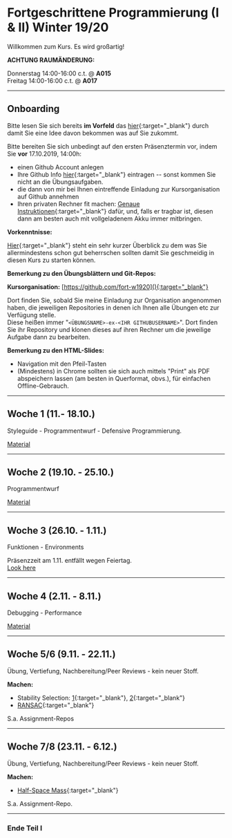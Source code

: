 # Fortgeschrittene Programmierung (I & II) Winter 19/20


Willkommen zum Kurs. Es wird großartig!

**ACHTUNG RAUMÄNDERUNG:**

Donnerstag 14:00-16:00 c.t. @ **A015**  
Freitag 14:00-16:00 c.t. @ **A017**  

------------------- 

## Onboarding


Bitte lesen Sie sich bereits **im Vorfeld** das [hier](slides/intro-orga.html){:target="_blank"} durch damit Sie eine Idee davon bekommen was auf Sie zukommt.  

Bitte bereiten Sie sich unbedingt auf den ersten Präsenztermin vor, indem Sie **vor** 17.10.2019, 14:00h:

- einen Github Account anlegen
- Ihre Github Info [hier](https://forms.gle/yDZEg239hjeyEdzt7){:target="_blank"} eintragen -- sonst kommen Sie nicht an die Übungsaufgaben.
- die dann von mir bei Ihnen eintreffende Einladung zur Kursorganisation auf Github annehmen
- Ihren privaten Rechner fit machen: [Genaue Instruktionen](ex/setup-ex.html){:target="_blank"} dafür, und, falls er tragbar ist, diesen dann am besten auch mit vollgeladenem Akku immer mitbringen.

**Vorkenntnisse:**

[Hier](slides/intro-basics.html){:target="_blank"} steht ein sehr kurzer Überblick zu dem was Sie allermindestens schon gut beherrschen sollten damit Sie geschmeidig in diesen Kurs zu starten können. 


**Bemerkung zu den Übungsblättern und Git-Repos:**

**Kursorganisation:** [https://github.com/fort-w1920](){:target="_blank"}

Dort finden Sie, sobald Sie meine Einladung zur Organisation angenommen haben, die jeweiligen
Repositories in denen ich Ihnen alle Übungen etc zur Verfügung stelle.  
Diese heißen immer "`<ÜBUNGSNAME>-ex-<IHR GITHUBUSERNAME>`". Dort finden Sie ihr Repository
und klonen dieses auf ihren Rechner um die jeweilige Aufgabe dann zu bearbeiten.


**Bemerkung zu den HTML-Slides:**

- Navigation mit den Pfeil-Tasten
- (Mindestens) in Chrome sollten sie sich auch mittels "Print" als PDF abspeichern lassen (am besten in  Querformat, obvs.), für einfachen Offline-Gebrauch. 


-------------------

##  Woche 1 (11.- 18.10.)

Styleguide - Programmentwurf - Defensive Programmierung.

[Material](week1.html)

-------------------

##  Woche 2 (19.10. - 25.10.)

Programmentwurf

[Material](week2.html)

-------------------

##  Woche 3 (26.10. - 1.11.)

Funktionen - Environments

Präsenzzeit am 1.11. entfällt wegen Feiertag.  
[Look here](week3.html)

-------------------

##  Woche 4 (2.11. - 8.11.)

Debugging - Performance

[Material](week4.html)

-------------------

## Woche 5/6 (9.11. - 22.11.)

Übung, Vertiefung, Nachbereitung/Peer Reviews - kein neuer Stoff.

**Machen:**

- Stability Selection: [1](ex/stabsel-reading-ex.html){:target="_blank"}, [2](ex/stabsel-ex.html){:target="_blank"}
- [RANSAC](ex/topdown-parallel-ransac-ex.html){:target="_blank"}

S.a. Assignment-Repos

-------------------

## Woche 7/8 (23.11. - 6.12.)

Übung, Vertiefung, Nachbereitung/Peer Reviews - kein neuer Stoff.

**Machen:**

- [Half-Space Mass](ex/topdown-halfspacemass-ex.html){:target="_blank"}

S.a. Assignment-Repo.

--------------------

### Ende Teil I

<!--

--------------------

## Woche 9/10 (7.12. - 20.12.)

Präsenzzeit am 20.12. entfällt.

**Lesen/Anschauen:**

- `S3`
- `S4`

**Machen:**

- [Half-Space Mass](ex/topdown-halfspacemass-ex.html){:target="_blank"}

S.a. Assignment-Repos.

-->